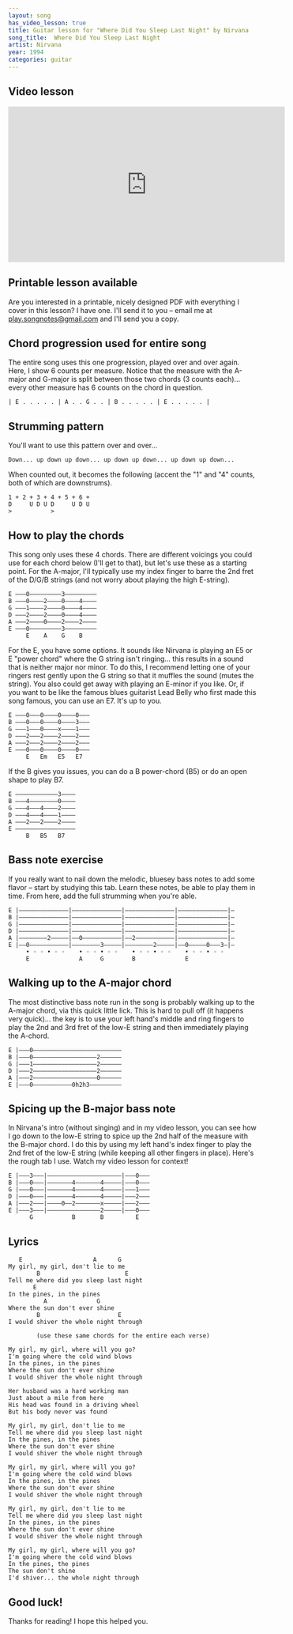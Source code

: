 ```yaml
---
layout: song
has_video_lesson: true
title: Guitar lesson for "Where Did You Sleep Last Night" by Nirvana
song_title:  Where Did You Sleep Last Night
artist: Nirvana
year: 1994
categories: guitar
---
```


## Video lesson

<iframe width="560" height="315" src="https://www.youtube.com/embed/nsRkG55ZBH4" frameborder="0" allowfullscreen></iframe>

## Printable lesson available

Are you interested in a printable, nicely designed PDF with everything I cover in this lesson? I have one. I'll send it to you – email me at play.songnotes@gmail.com and I'll send you a copy.

## Chord progression used for entire song

The entire song uses this one progression, played over and over again. Here, I show 6 counts per measure. Notice that the measure with the A-major and G-major is split between those two chords (3 counts each)... every other measure has 6 counts on the chord in question.

    | E . . . . . | A . . G . . | B . . . . . | E . . . . . |

## Strumming pattern

You'll want to use this pattern over and over...

    Down... up down up down... up down up down... up down up down...

When counted out, it becomes the following (accent the "1" and "4" counts, both of which are downstrums).

    1 + 2 + 3 + 4 + 5 + 6 +
    D     U D U D     U D U
    >           >

## How to play the chords

This song only uses these 4 chords. There are different voicings you could use for each chord below (I'll get to that), but let's use these as a starting point. For the A-major, I'll typically use my index finger to barre the 2nd fret of the D/G/B strings (and not worry about playing the high E-string).

    E –––0–––––––––3–––––––––
    B –––0––––2––––0––––4––––
    G –––1––––2––––0––––4––––
    D –––2––––2––––0––––4––––
    A –––2––––0––––2––––2––––
    E –––0–––––––––3–––––––––
         E    A    G    B

For the E, you have some options. It sounds like Nirvana is playing an E5 or E "power chord" where the G string isn't ringing... this results in a sound that is neither major nor minor. To do this, I recommend letting one of your ringers rest gently upon the G string so that it muffles the sound (mutes the string).  You also could get away with playing an E-minor if you like. Or, if you want to be like the famous blues guitarist Lead Belly who first made this song famous, you can use an E7. It's up to you.

    E –––0–––0––––0––––0–––
    B –––0–––0––––0––––3–––
    G –––1–––0––––x––––1–––
    D –––2–––2––––2––––2–––
    A –––2–––2––––2––––2–––
    E –––0–––0––––0––––0–––
         E   Em   E5   E7      

If the B gives you issues, you can do a B power-chord (B5) or do an open shape to play B7.

    E ––––––––––––3––––
    B –––4––––––––0––––
    G –––4–––4––––2––––
    D –––4–––4––––1––––
    A –––2–––2––––2––––
    E –––––––––––––––––
         B   B5   B7      

## Bass note exercise

If you really want to nail down the melodic, bluesey bass notes to add some flavor – start by studying this tab. Learn these notes, be able to play them in time. From here, add the full strumming when you're able.

    E |––––––––––––––|––––––––––––––|––––––––––––––|––––––––––––––|–
    B |––––––––––––––|––––––––––––––|––––––––––––––|––––––––––––––|–
    G |––––––––––––––|––––––––––––––|––––––––––––––|––––––––––––––|–
    D |––––––––––––––|––––––––––––––|––––––––––––––|––––––––––––––|–
    A |––––––––2–––––|––0–––––––––––|––2–––––––––––|––––––––––––––|–
    E |––0–––––––––––|––––––––3–––––|––––––––2–––––|––0–––––0–––3–|–
         • ◦ ◦ • ◦ ◦    • ◦ ◦ • ◦ ◦    • ◦ ◦ • ◦ ◦    • ◦ ◦ • ◦ ◦
         E              A     G        B              E   

## Walking up to the A-major chord

The most distinctive bass note run in the song is probably walking up to the A-major chord, via this quick little lick. This is hard to pull off (it happens very quick)... the key is to use your left hand's middle and ring fingers to play the 2nd and 3rd fret of the low-E string and then immediately playing the A-chord.

    E |–––0–––––––––––––––––––––––––
    B |–––0––––––––––––––––––2––––––
    G |–––1––––––––––––––––––2––––––
    D |–––2––––––––––––––––––2––––––
    A |–––2––––––––––––––––––0––––––
    E |–––0–––––––––––0h2h3–––––––––

## Spicing up the B-major bass note

In Nirvana's intro (without singing) and in my video lesson, you can see how I go down to the low-E string to spice up the 2nd half of the measure with the B-major chord. I do this by using my left hand's index finger to play the 2nd fret of the low-E string (while keeping all other fingers in place). Here's the rough tab I use. Watch my video lesson for context!

    E |–––3–––|–––––––––––––––––––––|–––0–––
    B |–––0–––|–––––––4–––––––4–––––|–––0–––
    G |–––0–––|–––––––4–––––––4–––––|–––1–––
    D |–––0–––|–––––––4–––––––4–––––|–––2–––
    A |–––2–––|––––0––2–––––––x–––––|–––2–––
    E |–––3–––|–––––––––––––––2–––––|–––0–––
          G           B       B         E

## Lyrics

       E                    A      G
    My girl, my girl, don't lie to me
            B                        E
    Tell me where did you sleep last night
           E
    In the pines, in the pines
              A              G
    Where the sun don't ever shine
            B                      E
    I would shiver the whole night through

            (use these same chords for the entire each verse)

    My girl, my girl, where will you go?
    I'm going where the cold wind blows
    In the pines, in the pines
    Where the sun don't ever shine
    I would shiver the whole night through

    Her husband was a hard working man
    Just about a mile from here
    His head was found in a driving wheel
    But his body never was found

    My girl, my girl, don't lie to me
    Tell me where did you sleep last night
    In the pines, in the pines
    Where the sun don't ever shine
    I would shiver the whole night through

    My girl, my girl, where will you go?
    I'm going where the cold wind blows
    In the pines, in the pines
    Where the sun don't ever shine
    I would shiver the whole night through

    My girl, my girl, don't lie to me
    Tell me where did you sleep last night
    In the pines, in the pines
    Where the sun don't ever shine
    I would shiver the whole night through

    My girl, my girl, where will you go?
    I'm going where the cold wind blows
    In the pines, the pines
    The sun don't shine
    I'd shiver... the whole night through

## Good luck!

Thanks for reading! I hope this helped you.
